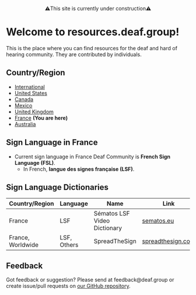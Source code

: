 <p style="text-align: center;">⚠️This site is currently under construction⚠️</p>

# Welcome to resources.deaf.group!
This is the place where you can find resources for the deaf and hard of hearing community. They are contributed by individuals.

## Country/Region

- [International]({{site.baseurl}}/)
- [United States]({{site.baseurl}}/unitedstates)
- [Canada]({{site.baseurl}}/canada)
- [Mexico]({{site.baseurl}}/mexico)
- [United Kingdom]({{site.baseurl}}/unitedkingdom)
- [France]({{site.baseurl}}/france) **(You are here)**
- [Australia]({{site.baseurl}}/australia)

## Sign Language in France

- Current sign language in France Deaf Community is **French Sign Language (FSL)**.
  - In French, **langue des signes française (LSF)**.

## Sign Language Dictionaries

| Country/Region | Language | Name | Link |
|----------------|----------|------|------|
| France | LSF | Sématos LSF Video Dictionary | [sematos.eu](http://www.sematos.eu/lsf.html) |
| France, Worldwide | LSF, Others | SpreadTheSign | [spreadthesign.com](https://www.spreadthesign.com/) |

## Feedback
Got feedback or suggestion? Please send at <!-- fsdvwqs -->feed<!-- asdzxcwqe -->back<!-- zndoasdifg -->@<!-- dsafasdf  -->deaf.<!-- bncjdhsatuy -->group or create issue/pull requests on [our GitHub repository](https://github.com/BatteryDie/resources.deaf.group).
